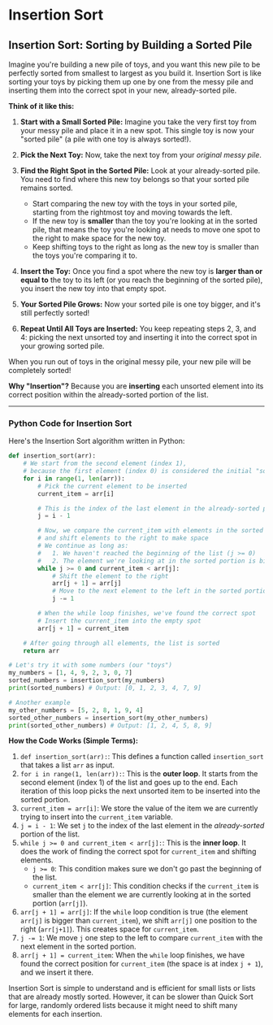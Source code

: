 # Insertion Sort

## Insertion Sort: Sorting by Building a Sorted Pile

Imagine you're building a new pile of toys, and you want this new pile to be perfectly sorted from smallest to largest as you build it. Insertion Sort is like sorting your toys by picking them up one by one from the messy pile and inserting them into the correct spot in your new, already-sorted pile.

**Think of it like this:**

1.  **Start with a Small Sorted Pile:** Imagine you take the very first toy from your messy pile and place it in a new spot. This single toy is now your "sorted pile" (a pile with one toy is always sorted!).

2.  **Pick the Next Toy:** Now, take the next toy from your *original messy pile*.

3.  **Find the Right Spot in the Sorted Pile:** Look at your already-sorted pile. You need to find where this new toy belongs so that your sorted pile remains sorted.
    *   Start comparing the new toy with the toys in your sorted pile, starting from the rightmost toy and moving towards the left.
    *   If the new toy is **smaller** than the toy you're looking at in the sorted pile, that means the toy you're looking at needs to move one spot to the right to make space for the new toy.
    *   Keep shifting toys to the right as long as the new toy is smaller than the toys you're comparing it to.

4.  **Insert the Toy:** Once you find a spot where the new toy is **larger than or equal to** the toy to its left (or you reach the beginning of the sorted pile), you insert the new toy into that empty spot.

5.  **Your Sorted Pile Grows:** Now your sorted pile is one toy bigger, and it's still perfectly sorted!

6.  **Repeat Until All Toys are Inserted:** You keep repeating steps 2, 3, and 4: picking the next unsorted toy and inserting it into the correct spot in your growing sorted pile.

When you run out of toys in the original messy pile, your new pile will be completely sorted!

**Why "Insertion"?** Because you are **inserting** each unsorted element into its correct position within the already-sorted portion of the list.

---

### Python Code for Insertion Sort

Here's the Insertion Sort algorithm written in Python:

```python
def insertion_sort(arr):
    # We start from the second element (index 1),
    # because the first element (index 0) is considered the initial "sorted pile"
    for i in range(1, len(arr)):
        # Pick the current element to be inserted
        current_item = arr[i]

        # This is the index of the last element in the already-sorted portion
        j = i - 1

        # Now, we compare the current_item with elements in the sorted portion
        # and shift elements to the right to make space
        # We continue as long as:
        #   1. We haven't reached the beginning of the list (j >= 0)
        #   2. The element we're looking at in the sorted portion is bigger than our current_item
        while j >= 0 and current_item < arr[j]:
            # Shift the element to the right
            arr[j + 1] = arr[j]
            # Move to the next element to the left in the sorted portion
            j -= 1

        # When the while loop finishes, we've found the correct spot
        # Insert the current_item into the empty spot
        arr[j + 1] = current_item

    # After going through all elements, the list is sorted
    return arr

# Let's try it with some numbers (our "toys")
my_numbers = [1, 4, 9, 2, 3, 0, 7]
sorted_numbers = insertion_sort(my_numbers)
print(sorted_numbers) # Output: [0, 1, 2, 3, 4, 7, 9]

# Another example
my_other_numbers = [5, 2, 8, 1, 9, 4]
sorted_other_numbers = insertion_sort(my_other_numbers)
print(sorted_other_numbers) # Output: [1, 2, 4, 5, 8, 9]
```

**How the Code Works (Simple Terms):**

1.  `def insertion_sort(arr):`: This defines a function called `insertion_sort` that takes a list `arr` as input.
2.  `for i in range(1, len(arr)):`: This is the **outer loop**. It starts from the second element (index 1) of the list and goes up to the end. Each iteration of this loop picks the next unsorted item to be inserted into the sorted portion.
3.  `current_item = arr[i]`: We store the value of the item we are currently trying to insert into the `current_item` variable.
4.  `j = i - 1`: We set `j` to the index of the last element in the *already-sorted* portion of the list.
5.  `while j >= 0 and current_item < arr[j]:`: This is the **inner loop**. It does the work of finding the correct spot for `current_item` and shifting elements.
    *   `j >= 0`: This condition makes sure we don't go past the beginning of the list.
    *   `current_item < arr[j]`: This condition checks if the `current_item` is smaller than the element we are currently looking at in the sorted portion (`arr[j]`).
6.  `arr[j + 1] = arr[j]`: If the `while` loop condition is true (the element `arr[j]` is bigger than `current_item`), we shift `arr[j]` one position to the right (`arr[j+1]`). This creates space for `current_item`.
7.  `j -= 1`: We move `j` one step to the left to compare `current_item` with the next element in the sorted portion.
8.  `arr[j + 1] = current_item`: When the `while` loop finishes, we have found the correct position for `current_item` (the space is at index `j + 1`), and we insert it there.

Insertion Sort is simple to understand and is efficient for small lists or lists that are already mostly sorted. However, it can be slower than Quick Sort for large, randomly ordered lists because it might need to shift many elements for each insertion.